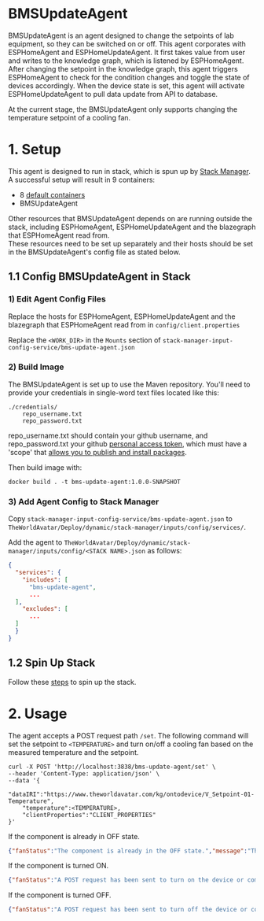 # BMSUpdateAgent
[comment]: # (TODO: update the description if functionalities increased)
BMSUpdateAgent is an agent designed to change the setpoints of lab equipment, so they can be switched on or off. 
This agent corporates with ESPHomeAgent and ESPHomeUpdateAgent.
It first takes value from user and writes to the knowledge graph, which is listened by ESPHomeAgent. After changing the setpoint in the knowledge graph, this agent triggers ESPHomeAgent to check for the condition changes and toggle the state of devices accordingly. 
When the device state is set, this agent will activate ESPHomeUpdateAgent to pull data update from API to database.

At the current stage, the BMSUpdateAgent only supports changing the temperature setpoint of a cooling fan. 

# 1. Setup
This agent is designed to run in stack, which is spun up by [Stack Manager](https://github.com/cambridge-cares/TheWorldAvatar/tree/main/Deploy/stacks/dynamic/stack-manager).
A successful setup will result in 9 containers:
- 8 [default containers](https://github.com/cambridge-cares/TheWorldAvatar/tree/main/Deploy/stacks/dynamic/stack-manager#spinning-up-a-stack)
- BMSUpdateAgent

Other resources that BMSUpdateAgent depends on are running outside the stack, including ESPHomeAgent, ESPHomeUpdateAgent and the blazegraph that ESPHomeAgent read from.  
These resources need to be set up separately and their hosts should be set in the BMSUpdateAgent's config file as stated below. 

## 1.1 Config BMSUpdateAgent in Stack
### 1) Edit Agent Config Files
Replace the hosts for ESPHomeAgent, ESPHomeUpdateAgent and the blazegraph that ESPHomeAgent read from in `config/client.properties`

Replace the `<WORK_DIR>` in the `Mounts` section of `stack-manager-input-config-service/bms-update-agent.json`

### 2) Build Image
[comment]: # (TODO: the image is supposed to be pushed to the registry)
The BMSUpdateAgent is set up to use the Maven repository. You'll need to provide your credentials in single-word text files located like this:
```
./credentials/
    repo_username.txt
    repo_password.txt
```
repo_username.txt should contain your github username, and repo_password.txt your github [personal access token](https://docs.github.com/en/github/authenticating-to-github/creating-a-personal-access-token),
which must have a 'scope' that [allows you to publish and install packages](https://docs.github.com/en/packages/working-with-a-github-packages-registry/working-with-the-apache-maven-registry#authenticating-to-github-packages).

Then build image with:
```
docker build . -t bms-update-agent:1.0.0-SNAPSHOT
```

### 3) Add Agent Config to Stack Manager
Copy `stack-manager-input-config-service/bms-update-agent.json` to `TheWorldAvatar/Deploy/dynamic/stack-manager/inputs/config/services/`.

Add the agent to `TheWorldAvatar/Deploy/dynamic/stack-manager/inputs/config/<STACK NAME>.json` as follows:
```json
{
  "services": {
    "includes": [
      "bms-update-agent",
      ...
  ],
    "excludes": [
      ...
  ]
  }
}
```

## 1.2 Spin Up Stack
Follow these [steps](https://github.com/cambridge-cares/TheWorldAvatar/tree/main/Deploy/stacks/dynamic/stack-manager#spinning-up-a-stack) to spin up the stack.

# 2. Usage
The agent accepts a POST request path `/set`. The following command will set the setpoint to `<TEMPERATURE>` and turn on/off a cooling fan based on the measured temperature and the setpoint.
```
curl -X POST 'http://localhost:3838/bms-update-agent/set' \
--header 'Content-Type: application/json' \
--data '{
    "dataIRI":"https://www.theworldavatar.com/kg/ontodevice/V_Setpoint-01-Temperature",
    "temperature":<TEMPERATURE>,
    "clientProperties":"CLIENT_PROPERTIES"
}'
```

If the component is already in OFF state.
```json
{"fanStatus":"The component is already in the OFF state.","message":"The temperature has been set to <TEMPERATURE>"}
```

If the component is turned ON.
```json
{"fanStatus":"A POST request has been sent to turn on the device or component.","message":"The temperature has been set to <TEMPERATURE>"}
```

If the component is turned OFF.
```json
{"fanStatus":"A POST request has been sent to turn off the device or component.","message":"The temperature has been set to <TEMPERATURE>"}
```